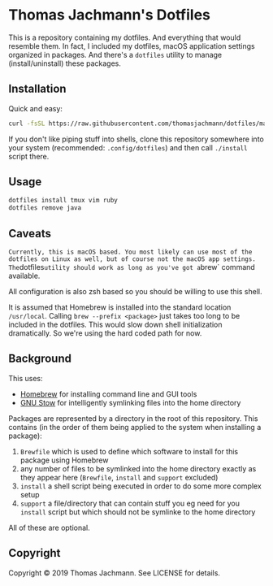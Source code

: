 # Thomas Jachmann's Dotfiles

This is a repository containing my dotfiles. And everything that would resemble
them. In fact, I included my dotfiles, macOS application settings organized in
packages. And there's a `dotfiles` utility to manage (install/uninstall) these
packages.

## Installation

Quick and easy:

```bash
curl -fsSL https://raw.githubusercontent.com/thomasjachmann/dotfiles/master/install) | /bin/bash
```

If you don't like piping stuff into shells, clone this repository somewhere
into your system (recommended: `.config/dotfiles`) and then call `./install`
script there.

## Usage

```bash
dotfiles install tmux vim ruby
dotfiles remove java
```

## Caveats
`
Currently, this is macOS based. You most likely can use most of the dotfiles on
Linux as well, but of course not the macOS app settings. The `dotfiles` utility
should work as long as you've got a `brew` command available.

All configuration is also zsh based so you should be willing to use this
shell.

It is assumed that Homebrew is installed into the standard location
`/usr/local`. Calling `brew --prefix <package>` just takes too long to be
included in the dotfiles. This would slow down shell initialization
dramatically. So we're using the hard coded path for now.

## Background

This uses:

* [Homebrew](https://brew.sh/) for installing command line and GUI tools
* [GNU Stow](https://www.gnu.org/software/stow/) for intelligently symlinking
  files into the home directory

Packages are represented by a directory in the root of this repository. This
contains (in the order of them being applied to the system when installing a
package):

1. `Brewfile` which is used to define which software to install for this
   package using Homebrew
1. any number of files to be symlinked into the home directory exactly as they
   appear here (`Brewfile`, `install` and `support` excluded)
1. `install` a shell script being executed in order to do some more complex
   setup
1. `support` a file/directory that can contain stuff you eg need for you
   `install` script but which should not be symlinke to the home directory

All of these are optional.

## Copyright

Copyright © 2019 Thomas Jachmann. See LICENSE for details.
